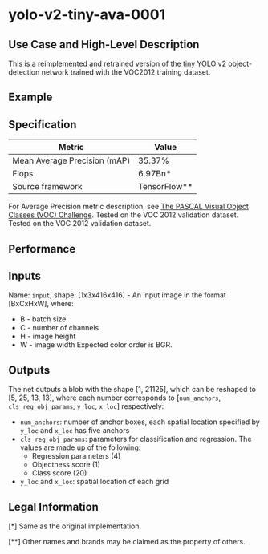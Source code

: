 # yolo-v2-tiny-ava-0001

## Use Case and High-Level Description

This is a reimplemented and retrained version of the [tiny YOLO v2](https://arxiv.org/abs/1612.08242) object-detection network trained with the VOC2012 training dataset.

## Example

## Specification

| Metric                          | Value                                     |
|---------------------------------|-------------------------------------------|
| Mean Average Precision (mAP)    | 35.37%                                    |
| Flops                           | 6.97Bn*                                   |
| Source framework                | TensorFlow**                              |

For Average Precision metric description, see [The PASCAL Visual Object Classes (VOC) Challenge](http://host.robots.ox.ac.uk/pascal/VOC/pubs/everingham10.pdf).
Tested on the VOC 2012 validation dataset.
Tested on the VOC 2012 validation dataset.

## Performance

## Inputs

Name: `input`, shape: [1x3x416x416] - An input image in the format [BxCxHxW],
where:
  - B - batch size
  - C - number of channels
  - H - image height
  - W - image width
Expected color order is BGR.

## Outputs

The net outputs a blob with the shape [1, 21125], which can be reshaped to [5, 25, 13, 13],
where each number corresponds to [`num_anchors`, `cls_reg_obj_params`, `y_loc`, `x_loc`] respectively:
- `num_anchors`: number of anchor boxes, each spatial location specified by `y_loc` and `x_loc` has five anchors
- `cls_reg_obj_params`: parameters for classification and regression. The values are made up of the following:
  * Regression parameters (4)
  * Objectness score (1)
  * Class score (20)
- `y_loc` and `x_loc`: spatial location of each grid

## Legal Information
[*] Same as the original implementation.

[**] Other names and brands may be claimed as the property of others.
